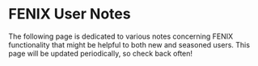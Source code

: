 # FENIX User Notes

The following page is dedicated to various notes concerning FENIX functionality
that might be helpful to both new and seasoned users. This page will be updated
periodically, so check back often!
